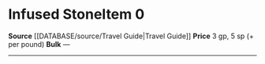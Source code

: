 ﻿---
id: '1777'
item_category: Trade Goods
level: '0'
name: Infused Stone
price: 3 gp, 5 sp (+ per pound)
rarity: Common
source: '[[DATABASE/source/Travel Guide|Travel Guide]]'
type: Item

---
# Infused Stone<span class="item-type">Item 0</span>

**Source** [[DATABASE/source/Travel Guide|Travel Guide]]
**Price** 3 gp, 5 sp (+ per pound)
**Bulk** —

---